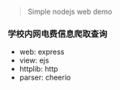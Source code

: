 > Simple nodejs web demo

### 学校内网电费信息爬取查询

* web: express
* view: ejs
* httplib: http
* parser: cheerio